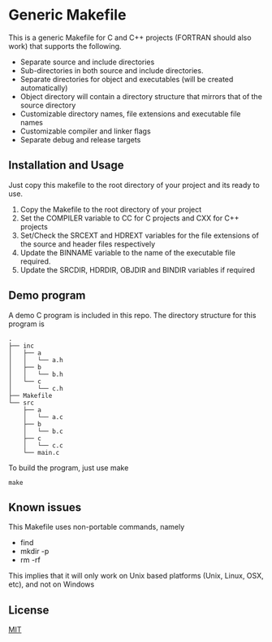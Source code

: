 # Generic Makefile
This is a generic Makefile for C and C++ projects (FORTRAN should also work) that supports the following.
* Separate source and include directories
* Sub-directories in both source and include directories.
* Separate directories for object and executables (will be created automatically)
* Object directory will contain a directory structure that mirrors that of the source directory
* Customizable directory names, file extensions and executable file names
* Customizable compiler and linker flags
* Separate debug and release targets

## Installation and Usage

Just copy this makefile to the root directory of your project and its ready to use.
1. Copy the Makefile to the root directory of your project
2. Set the COMPILER variable to CC for C projects and CXX for C++ projects
3. Set/Check the SRCEXT and HDREXT variables for the file extensions of the source and header files respectively
4. Update the BINNAME variable to the name of the executable file required.
5. Update the SRCDIR, HDRDIR, OBJDIR and BINDIR variables if required

## Demo program
A demo C program is included in this repo. The directory structure for this program is
```
.
├── inc
│   ├── a
│   │   └── a.h
│   ├── b
│   │   └── b.h
│   └── c
│       └── c.h
├── Makefile
└── src
    ├── a
    │   └── a.c
    ├── b
    │   └── b.c
    ├── c
    │   └── c.c
    └── main.c
```
To build the program, just use make
```
make
```

## Known issues
This Makefile uses non-portable commands, namely
* find
* mkdir -p
* rm -rf

This implies that it will only work on Unix based platforms (Unix, Linux, OSX, etc), and not on Windows

## License
[MIT](https://choosealicense.com/licenses/mit/)